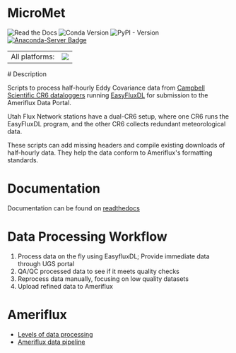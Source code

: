 # MicroMet

![Read the Docs](https://img.shields.io/readthedocs/micromet)
![Conda Version](https://img.shields.io/conda/v/conda-forge/micromet)
![PyPI - Version](https://img.shields.io/pypi/v/micromet)
[![Anaconda-Server Badge](https://anaconda.org/conda-forge/micromet/badges/downloads.svg)](https://anaconda.org/conda-forge/micromet)
<table><tr><td>All platforms:</td>
    <td>
      <a href="https://dev.azure.com/conda-forge/feedstock-builds/_build/latest?definitionId=25590&branchName=main">
        <img src="https://dev.azure.com/conda-forge/feedstock-builds/_apis/build/status/micromet-feedstock?branchName=main">
      </a>
    </td>
  </tr>
</table>
# Description

Scripts to process half-hourly Eddy Covariance data from [Campbell Scientific CR6 dataloggers](https://www.campbellsci.com/cr6) running [EasyFluxDL](https://www.campbellsci.com/easyflux-dl) for submission to the Ameriflux Data Portal.

Utah Flux Network stations have a dual-CR6 setup, where one CR6 runs the EasyFluxDL program, and the other CR6 collects redundant meteorological data.

These scripts can add missing headers and compile existing downloads of half-hourly data.  They help the data conform to Ameriflux's formatting standards.

# Documentation
Documentation can be found on [readthedocs](https://micromet.readthedocs.io/en/latest/)

# Data Processing Workflow
1. Process data on the fly using EasyfluxDL; Provide immediate data through UGS portal 
2. QA/QC processed data to see if it meets quality checks
3. Reprocess data manually, focusing on low quality datasets
4. Upload refined data to Ameriflux

# Ameriflux
* [Levels of data processing](https://ameriflux.lbl.gov/data/aboutdata/data-processing-levels/)
* [Ameriflux data pipeline](https://ameriflux.lbl.gov/data/data-processing-pipelines/)

